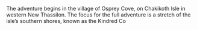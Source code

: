 The adventure begins in the village of Osprey Cove, on Chakikoth Isle in western New Thassilon. The focus for the full adventure is a stretch of the isle’s southern shores, known as the Kindred Co